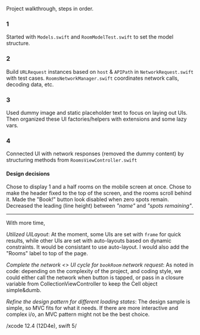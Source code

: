 
Project walkthrough, steps in order.

### 1
Started with `Models.swift` and `RoomModelTest.swift` to set the model structure. 

### 2
Build `URLRequest` instances based on `host` & `APIPath` in `NetworkRequest.swift`  with test cases.
`RoomsNetworkManager.swift`  coordinates network calls, decoding data, etc.

### 3
Used dummy image and static placeholder text to focus on laying out UIs. 
Then organized these UI factories/helpers with extensions and some lazy vars.

### 4
Connected UI with network responses (removed the dummy content) by structuring methods from `RoomsViewController.swift`

#### Design decisions
Chose to display 1 and a half rooms on the mobile screen at once. 
Chose to make the header fixed to the top of the screen, and the rooms scroll behind it.
Made the "Book!" button look disabled when zero spots remain.
Decreased the leading (line height) between *"name"* and *"spots remaining"*.


---
With more time, 

*Utilized UILayout*:
At the moment, some UIs are set with `frame` for quick results, while other UIs are set with auto-layouts based on dynamic constraints. It would be consistant to use auto-layout. I would also add the "Rooms" label to top of the page.

*Complete the network <> UI cycle for `bookRoom` network request*:
As noted in code: depending on the complexity of the project, and coding style, we could either call the network when button is tapped, or pass in a closure variable from CollectionViewController to keep the Cell object simple&dumb.

*Refine the design pattern for different loading states*:
The design sample is simple, so MVC fits for what it needs. If there are more interactive and complex i/o, an MVC pattern might not be the best choice. 

/xcode 12.4 (12D4e), swift 5/
